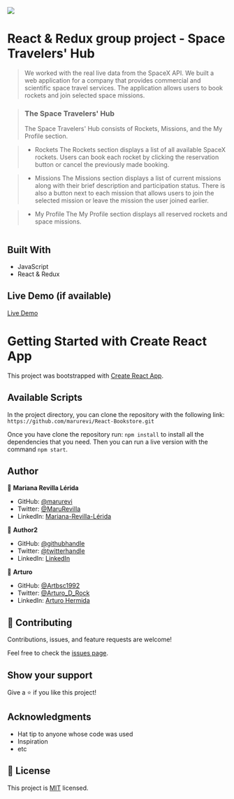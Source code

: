 ![](https://img.shields.io/badge/Microverse-blueviolet)

# React & Redux group project - Space Travelers' Hub

> We worked with the real live data from the SpaceX API. We built a web application for a company that provides commercial and scientific space travel services. The application allows users to book rockets and join selected space missions.

> ### The Space Travelers' Hub
> The Space Travelers' Hub consists of Rockets, Missions, and the My Profile section.

> - Rockets
> The Rockets section displays a list of all available SpaceX rockets. Users can book each rocket by clicking the reservation button or cancel the previously made booking. 

> - Missions
> The Missions section displays a list of current missions along with their brief description and participation status. There is also a button next to each mission that allows users to join the selected mission or leave the mission the user joined earlier.

> - My Profile
> The My Profile section displays all reserved rockets and space missions.

<div align="center"><img src="https://user-images.githubusercontent.com/92180054/174206772-9831b450-ef9d-464c-863e-5e7a9d839458.png" alt=""></div>

## Built With

- JavaScript
- React & Redux

## Live Demo (if available)

[Live Demo](https://space-travelers-marurevi.herokuapp.com/)

# Getting Started with Create React App

This project was bootstrapped with [Create React App](https://github.com/facebook/create-react-app).

## Available Scripts

In the project directory, you can clone the repository with the following link:
`https://github.com/marurevi/React-Bookstore.git`

 Once you have clone the repository run:
 `npm install`
 to install all the dependencies that you need.
 Then you can run a live version with the command `npm start`.

## Author

👤 **Mariana Revilla Lérida**

- GitHub: [@marurevi](https://github.com/marurevi)
- Twitter: [@MaruRevilla](https://twitter.com/MaruRevilla)
- LinkedIn: [Mariana-Revilla-Lérida](https://linkedin.com/in/mariana-revilla-l%C3%A9rida-a12aba143)

👤 **Author2**

- GitHub: [@githubhandle](https://github.com/githubhandle)
- Twitter: [@twitterhandle](https://twitter.com/twitterhandle)
- LinkedIn: [LinkedIn](https://linkedin.com/in/linkedinhandle)

👤 **Arturo**

- GitHub: [@Artbsc1992](https://github.com/Artbsc1992)
- Twitter: [@Arturo_D_Rock](https://twitter.com/Arturo_D_Rock)
- LinkedIn: [Arturo Hermida](https://www.linkedin.com/in/arturo-hermida29/)

## 🤝 Contributing

Contributions, issues, and feature requests are welcome!

Feel free to check the [issues page](../../issues/).

## Show your support

Give a ⭐️ if you like this project!

## Acknowledgments

- Hat tip to anyone whose code was used
- Inspiration
- etc

## 📝 License

This project is [MIT](./LICENCE) licensed.
